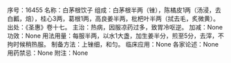 序号：16455
名称：白茅根饮子
组成：白茅根半两（锉），陈橘皮1两（汤浸，去白瓤，焙），桂心3两，葛根1两，高良姜半两，枇杷叶半两（拭去毛，炙微黄）。
出处：《圣惠》卷十七。
主治：热病，因服凉药过多，致胃冷呕逆。
加减：None
功效：None
用法用量：每服半两，以水1大盏，加生姜半分，煎至5分，去滓，不拘时候稍热服。
制备方法：上锉细，和匀。
临床应用：None
各家论述：None
用药禁忌：None
附注：None

